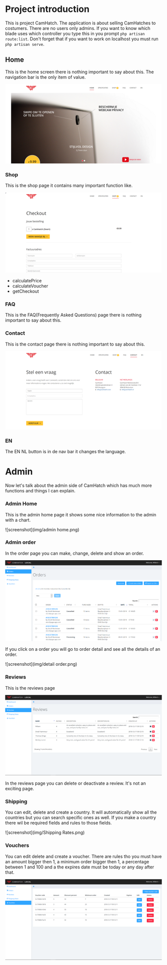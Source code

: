# Project introduction
 
 This is project CamHatch. The application is about selling CamHatches to costumers. There are no users only admins. If you want to know which blade uses which controller you type this in you prompt `php artisan route:list`. Don't forget that if you want to work on localhost you must run `php artisan serve`. 
 
## Home 


This is the home screen there is nothing important to say about this. The navigation bar is the only item of value.


![screenshot](img/home.png)

### Shop

This is the shop page it contains many important function like.

![screenshot](img/shop.png)

+ calculatePrice
+ calculateVoucher
+ getCheckout 

### FAQ

This is the FAQ(Frequently Asked Questions) page there is nothing important to say about this.


### Contact

This is the contact page there is nothing important to say about this.

![screenshot](img/contact.png)


### EN

The EN NL button is in de nav bar it changes the language.

# Admin 

Now let's talk about the admin side of CamHatch which has much more functions and things I can explain.

### Admin Home 

This is the admin home page it shows some nice information to the admin with a chart.

![screenshot](img/admin home.png)

### Admin order 

In the order page you can make, change, delete and show an order.

![screenshot](img/order.png)
 
 If you click on a order you will go to order detail and see all the details of an order.

![screenshot](img/detail order.png)






### Reviews 
This is the reviews page

![screenshot](img/reviews.png)

In the reviews page you can delete or deactivate a review. It's not an exciting page.

### Shipping 

You can edit, delete and create a country. It will automatically show all the countries but you can search specific ones as well. If you make a country there wil be required fields and rules to those fields.

![screenshot](img/Shipping Rates.png)

### Vouchers 

You can edit delete and create a voucher. There are rules tho you must have an amount bigger then 1, a minimum order bigger then 1, a percentage between 1 and 100 and a the expires date must be today or any day after that. 

![screenshot](img/vouchers.png)





